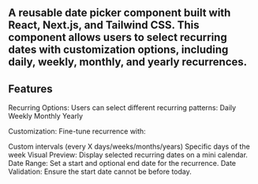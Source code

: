 ## A reusable date picker component built with React, Next.js, and Tailwind CSS. This component allows users to select recurring dates with customization options, including daily, weekly, monthly, and yearly recurrences.

## Features
Recurring Options: Users can select different recurring patterns:
Daily
Weekly
Monthly
Yearly

Customization: Fine-tune recurrence with:

Custom intervals (every X days/weeks/months/years)
Specific days of the week
Visual Preview: Display selected recurring dates on a mini calendar.
Date Range: Set a start and optional end date for the recurrence.
Date Validation: Ensure the start date cannot be before today.
